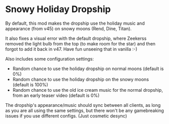 # Snowy Holiday Dropship
By default, this mod makes the dropship use the holiday music and appearance (from v45) on snowy moons (Rend, Dine, Titan).

It also fixes a visual error with the default dropship, where Zeekerss removed the light bulb from the top (to make room for the star) and then forgot to add it back in v47. Have fun unseeing that in vanilla :-)

Also includes some configuration settings:
- Random chance to use the holiday dropship on normal moons (default is 0%)
- Random chance to use the holiday dropship on the snowy moons (default is 100%)
- Random chance to use the old ice cream music for the normal dropship, from an early teaser video (default is 0%)

The dropship's appearance/music should sync between all clients, as long as you are all using the same settings, but there won't be any gamebreaking issues if you use different configs. (Just cosmetic desync)